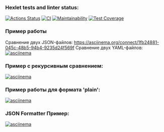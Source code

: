 ### Hexlet tests and linter status:
[![Actions Status](https://github.com/adelnapier/python-project-50/actions/workflows/hexlet-check.yml/badge.svg)](https://github.com/adelnapier/python-project-50/actions)
[![CI](https://github.com/adelnapier/python-project-50/actions/workflows/ci.yml/badge.svg)](https://github.com/adelnapier/python-project-50/actions/workflows/ci.yml)
[![Maintainability](https://api.codeclimate.com/v1/badges/6c250cf1e958f0cbf051/maintainability)](https://codeclimate.com/github/adelnapier/python-project-50/maintainability)
[![Test Coverage](https://api.codeclimate.com/v1/badges/6c250cf1e958f0cbf051/test_coverage)](https://codeclimate.com/github/adelnapier/python-project-50/test_coverage)

### Пример работы
Сравнение двух JSON-файлов: https://asciinema.org/connect/1fb24881-045c-48b5-94b4-9235d24f569f 
Сравнение двух YAML-файлов:
[![asciinema](https://asciinema.org/a/xaWQYwqOETN0uJom6fVEMkROC.svg)](https://asciinema.org/a/xaWQYwqOETN0uJom6fVEMkROC)
### Пример с рекурсивным сравнением:
[![asciinema](https://asciinema.org/a/IuFabT82cEdGpV8kEAYxWdxpC.svg)](https://asciinema.org/a/IuFabT82cEdGpV8kEAYxWdxpC)
### Пример работы для формата 'plain':
[![asciinema](https://asciinema.org/a/c9Q9O5DTloOftGNWQs9ZzbrxN.png)](https://asciinema.org/a/c9Q9O5DTloOftGNWQs9ZzbrxN)
### JSON Formatter Пример:
[![asciinema](https://asciinema.org/a/U48TOSRslOoYBKVrqGVfaEQsr.svg)](https://asciinema.org/a/U48TOSRslOoYBKVrqGVfaEQsr)
